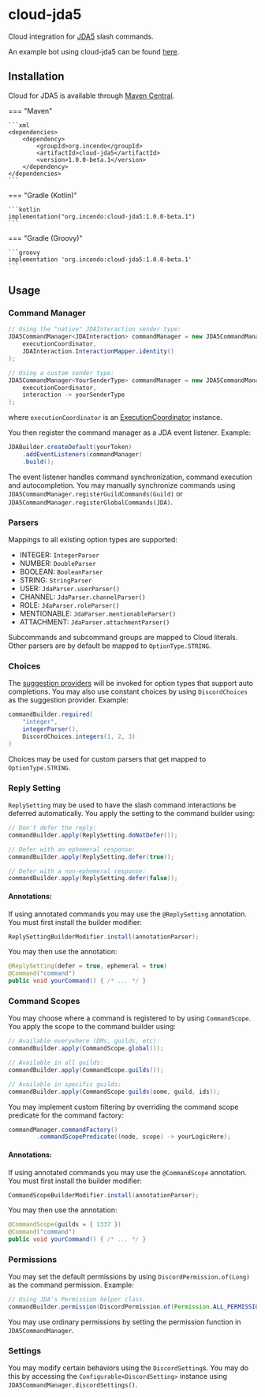 # cloud-jda5

Cloud integration for [JDA5](https://github.com/discord-jda/JDA) slash commands.

An example bot using cloud-jda5 can be found [here](https://github.com/Incendo/cloud-discord/tree/master/examples/example-jda5).

## Installation

Cloud for JDA5 is available through [Maven Central](https://central.sonatype.com/artifact/org.incendo/cloud-jda5).

<!-- prettier-ignore -->
=== "Maven"

    ```xml
    <dependencies>
        <dependency>
            <groupId>org.incendo</groupId>
            <artifactId>cloud-jda5</artifactId>
            <version>1.0.0-beta.1</version>
        </dependency>
    </dependencies>
    ```

=== "Gradle (Kotlin)"

    ```kotlin
    implementation("org.incendo:cloud-jda5:1.0.0-beta.1")
    ```

=== "Gradle (Groovy)"

    ```groovy
    implementation 'org.incendo:cloud-jda5:1.0.0-beta.1'
    ```

## Usage

### Command Manager

```java
// Using the "native" JDAInteraction sender type:
JDA5CommandManager<JDAInteraction> commandManager = new JDA5CommandManager<>(
    executionCoordinator,
    JDAInteraction.InteractionMapper.identity()
);

// Using a custom sender type:
JDA5CommandManager<YourSenderType> commandManager = new JDA5CommandManager<>(
    executionCoordinator,
    interaction -> yourSenderType
);
```

where `executionCoordinator` is an
[ExecutionCoordinator](../core/index.md#execution-coordinators) instance.

You then register the command manager as a JDA event listener. Example:

```java
JDABuilder.createDefault(yourToken)
    .addEventListeners(commandManager)
    .build();
```

The event listener handles command synchronization, command execution and
autocompletion. You may manually synchronize commands using
`JDA5CommandManager.registerGuildCommands(Guild)` or
`JDA5CommandManager.registerGlobalCommands(JDA)`.

### Parsers

Mappings to all existing option types are supported:

- INTEGER: `IntegerParser`
- NUMBER: `DoubleParser`
- BOOLEAN: `BooleanParser`
- STRING: `StringParser`
- USER: `JdaParser.userParser()`
- CHANNEL: `JdaParser.channelParser()`
- ROLE: `JdaParser.roleParser()`
- MENTIONABLE: `JdaParser.mentionableParser()`
- ATTACHMENT: `JdaParser.attachmentParser()`

Subcommands and subcommand groups are mapped to Cloud literals.
Other parsers are by default be mapped to `OptionType.STRING`.

### Choices

The [suggestion providers](../core/index.md#suggestions) will be invoked for option types that support
auto completions.
You may also use constant choices by using `DiscordChoices` as the suggestion provider. Example:

```java
commandBuilder.required(
    "integer",
    integerParser(),
    DiscordChoices.integers(1, 2, 3)
)
```

Choices may be used for custom parsers that get mapped to `OptionType.STRING`.

### Reply Setting

`ReplySetting` may be used to have the slash command interactions be deferred automatically.
You apply the setting to the command builder using:

```java
// Don't defer the reply:
commandBuilder.apply(ReplySetting.doNotDefer());

// Defer with an ephemeral response:
commandBuilder.apply(ReplySetting.defer(true));

// Defer with a non-ephemeral response:
commandBuilder.apply(ReplySetting.defer(false));
```

#### Annotations:

If using annotated commands you may use the `@ReplySetting` annotation. You must first install
the builder modifier:

```java
ReplySettingBuilderModifier.install(annotationParser);
```

You may then use the annotation:

```java
@ReplySetting(defer = true, ephemeral = true)
@Command("command")
public void yourCommand() { /* ... */ }
```

### Command Scopes

You may choose where a command is registered to by using `CommandScope`. You apply the scope to the command builder using:

```java
// Available everywhere (DMs, guilds, etc):
commandBuilder.apply(CommandScope.global());

// Available in all guilds:
commandBuilder.apply(CommandScope.guilds());

// Available in specific guilds:
commandBuilder.apply(CommandScope.guilds(some, guild, ids));
```

You may implement custom filtering by overriding the command scope predicate for the command factory:

```java
commandManager.commandFactory()
        .commandScopePredicate((node, scope) -> yourLogicHere);
```

#### Annotations:

If using annotated commands you may use the `@CommandScope` annotation. You must first install the builder modifier:

```java
CommandScopeBuilderModifier.install(annotationParser);
```

You may then use the annotation:

```java
@CommandScope(guilds = { 1337 })
@Command("command")
public void yourCommand() { /* ... */ }
```

### Permissions

You may set the default permissions by using `DiscordPermission.of(Long)` as the command permission. Example:

```java
// Using JDA's Permission helper class.
commandBuilder.permission(DiscordPermission.of(Permission.ALL_PERMISSION))
```

You may use ordinary permissions by setting the permission function in `JDA5CommandManager`.

### Settings

You may modify certain behaviors using the `DiscordSetting`s. You may do this by
accessing the `Configurable<DiscordSetting>` instance using `JDA5CommandManager.discordSettings()`.
